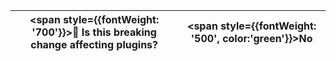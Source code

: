 | <span style={{fontWeight: '700'}}>🔌 Is this breaking change affecting plugins?</span> | <span style={{fontWeight: '500', color:'green'}}>No</span> |
|--|--|
